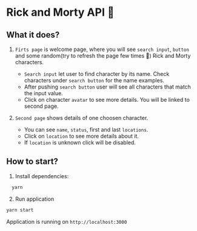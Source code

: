 # Rick and Morty API :vulcan_salute:

## What it does?

1. `Firts page` is welcome page, where you will see `search input`, `button` and some random(try to refresh the page few times :exploding_head:) Rick and Morty characters.

   - `Search input` let user to find character by its name. Check characters under `search button` for the name examples.
   - After pushing `search button` user will see all characters that match the input value.
   - Click on character `avatar` to see more details. You will be linked to second page.

2. `Second page` shows details of one choosen character.

   - You can see `name`, `status`, first and last `locations`.
   - Click on `location` to see more details about it.
   - If `location` is unknown click will be disabled.

## How to start?

1. Install dependencies:

```sh
  yarn
```

2. Run application

```sh
yarn start
```

Application is running on `http://localhost:3000`
